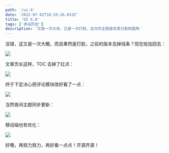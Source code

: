 ```yaml
---
path: '/ui-6'
date: '2022-07-02T18:20:26.653Z'
title: 'UI 6.0'
tags: ['本站历史']
description: '又是一次大改，又是一次打脸，这次的主题是背景分割和圆角'
---
```


没错，这又是一次大概，而且果然是打脸，之前的版本去掉线条？现在给加回去：

![](/blog-image/ui6_1.png)

文章页长这样，TOC 去掉了红点：

![](/blog-image/ui6_3.png)

终于下定决心把评论模块改好看了一点：

![](/blog-image/ui6_2.png)

当然夜间主题同步更新：

![](/blog-image/ui6_4.png)

移动端也有优化：

![](/blog-image/ui6_5.png)

好嘞，再努力努力，再好看一点点！开源开源！
